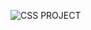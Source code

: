 ![CSS PROJECT](https://github.com/bayStorage/LittleProjects/blob/main/Css_Project/image/readImage.PNG)